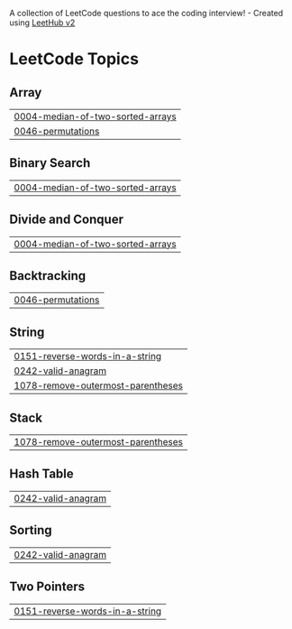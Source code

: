 A collection of LeetCode questions to ace the coding interview! - Created using [LeetHub v2](https://github.com/arunbhardwaj/LeetHub-2.0)
<!---LeetCode Topics Start-->
# LeetCode Topics
## Array
|  |
| ------- |
| [0004-median-of-two-sorted-arrays](https://github.com/MaiarunkumarK/LeetCode_Problems_Java/tree/master/0004-median-of-two-sorted-arrays) |
| [0046-permutations](https://github.com/MaiarunkumarK/LeetCode_Problems_Java/tree/master/0046-permutations) |
## Binary Search
|  |
| ------- |
| [0004-median-of-two-sorted-arrays](https://github.com/MaiarunkumarK/LeetCode_Problems_Java/tree/master/0004-median-of-two-sorted-arrays) |
## Divide and Conquer
|  |
| ------- |
| [0004-median-of-two-sorted-arrays](https://github.com/MaiarunkumarK/LeetCode_Problems_Java/tree/master/0004-median-of-two-sorted-arrays) |
## Backtracking
|  |
| ------- |
| [0046-permutations](https://github.com/MaiarunkumarK/LeetCode_Problems_Java/tree/master/0046-permutations) |
## String
|  |
| ------- |
| [0151-reverse-words-in-a-string](https://github.com/MaiarunkumarK/LeetCode_Problems_Java/tree/master/0151-reverse-words-in-a-string) |
| [0242-valid-anagram](https://github.com/MaiarunkumarK/LeetCode_Problems_Java/tree/master/0242-valid-anagram) |
| [1078-remove-outermost-parentheses](https://github.com/MaiarunkumarK/LeetCode_Problems_Java/tree/master/1078-remove-outermost-parentheses) |
## Stack
|  |
| ------- |
| [1078-remove-outermost-parentheses](https://github.com/MaiarunkumarK/LeetCode_Problems_Java/tree/master/1078-remove-outermost-parentheses) |
## Hash Table
|  |
| ------- |
| [0242-valid-anagram](https://github.com/MaiarunkumarK/LeetCode_Problems_Java/tree/master/0242-valid-anagram) |
## Sorting
|  |
| ------- |
| [0242-valid-anagram](https://github.com/MaiarunkumarK/LeetCode_Problems_Java/tree/master/0242-valid-anagram) |
## Two Pointers
|  |
| ------- |
| [0151-reverse-words-in-a-string](https://github.com/MaiarunkumarK/LeetCode_Problems_Java/tree/master/0151-reverse-words-in-a-string) |
<!---LeetCode Topics End-->